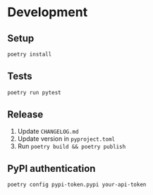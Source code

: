 # Development

## Setup

```bash
poetry install
```

## Tests

```bash
poetry run pytest
```

## Release

1. Update `CHANGELOG.md`
2. Update version in `pyproject.toml`
3. Run `poetry build && poetry publish`

## PyPI authentication

```
poetry config pypi-token.pypi your-api-token
```